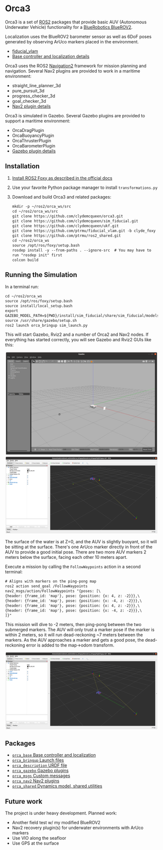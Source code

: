 # Orca3

Orca3 is a set of [ROS2](http://www.ros.org/) packages that provide basic AUV (Autonomous Underwater Vehicle)
functionality for a [BlueRobotics BlueROV2](https://www.bluerobotics.com).

Localization uses the BlueROV2 barometer sensor as well as 6DoF poses generated by observing ArUco markers placed in
the environment.
* [fiducial_vlam](https://github.com/ptrmu/fiducial_vlam)
* [Base controller and localization details](orca_base/README.md)

Orca3 uses the ROS2 [Navigation2](https://navigation.ros.org/index.html) framework for mission planning and navigation.
Several Nav2 plugins are provided to work in a maritime environment:
* straight_line_planner_3d
* pure_pursuit_3d
* progress_checker_3d
* goal_checker_3d
* [Nav2 plugin details](orca_nav2/README.md)

Orca3 is simulated in Gazebo. Several Gazebo plugins are provided to support a maritime environment:
* OrcaDragPlugin
* OrcaBuoyancyPlugin
* OrcaThrusterPlugin
* OrcaBarometerPlugin
* [Gazebo plugin details](orca_gazebo/README.md)

## Installation

1. [Install ROS2 Foxy as described in the official docs](https://index.ros.org/doc/ros2/Installation/Foxy/)
2. Use your favorite Python package manager to install `transformations.py`
3. Download and build Orca3 and related packages:

    ~~~
    mkdir -p ~/ros2/orca_ws/src
    cd ~/ros2/orca_ws/src
    git clone https://github.com/clydemcqueen/orca3.git
    git clone https://github.com/clydemcqueen/sim_fiducial.git
    git clone https://github.com/clydemcqueen/ukf.git
    git clone https://github.com/ptrmu/fiducial_vlam.git -b clyde_foxy
    git clone https://github.com/ptrmu/ros2_shared.git
    cd ~/ros2/orca_ws
    source /opt/ros/foxy/setup.bash
    rosdep install -y --from-paths . --ignore-src  # You may have to run "rosdep init" first
    colcon build
    ~~~
   
## Running the Simulation

In a terminal run:

~~~
cd ~/ros2/orca_ws
source /opt/ros/foxy/setup.bash
source install/local_setup.bash
export GAZEBO_MODEL_PATH=${PWD}/install/sim_fiducial/share/sim_fiducial/models
source /usr/share/gazebo/setup.sh
ros2 launch orca_bringup sim_launch.py
~~~

This will start Gazebo, Rviz2 and a number of Orca2 and Nav2 nodes. 
If everything has started correctly, you will see Gazebo and Rviz2 GUIs like this:

![Gazebo GUI](images/gazebo.png)
![RVIZ2 GUI](images/rviz.png)

The surface of the water is at Z=0, and the AUV is slightly buoyant, so it will be sitting at the surface.
There's one ArUco marker directly in front of the AUV to provide a good initial pose.
There are two more AUV markers 2 meters below the surface, facing each other 10 meters apart.

Execute a mission by calling the `FollowWaypoints` action in a second terminal:

~~~
# Aligns with markers on the ping-pong map
ros2 action send_goal /FollowWaypoints nav2_msgs/action/FollowWaypoints "{poses: [\
{header: {frame_id: 'map'}, pose: {position: {x: 4, z: -2}}},\
{header: {frame_id: 'map'}, pose: {position: {x: -4, z: -2}}},\
{header: {frame_id: 'map'}, pose: {position: {x: 4, z: -2}}},\
{header: {frame_id: 'map'}, pose: {position: {x: -4, z: -2}}},\
]}"
~~~ 

This mission will dive to -2 meters, then ping-pong between the two submerged markers.
The AUV will only trust a marker pose if the marker is within 2 meters, so it will run dead-reckoning ~7 meters
between the markers. As the AUV approaches a marker and gets a good pose, the dead-reckoning
error is added to the map->odom transform.

![Mission](images/mission.png)

## Packages

* [`orca_base` Base controller and localization](orca_base)
* [`orca_bringup` Launch files](orca_bringup)
* [`orca_description` URDF file](orca_description)
* [`orca_gazebo` Gazebo plugins](orca_gazebo)
* [`orca_msgs` Custom messages](orca_msgs)
* [`orca_nav2` Nav2 plugins](orca_nav2)
* [`orca_shared` Dynamics model, shared utilities](orca_shared)

## Future work

The project is under heavy development. Planned work:

* Another field test w/ my modified BlueROV2
* Nav2 recovery plugin(s) for underwater environments with ArUco markers
* Use VIO along the seafloor
* Use GPS at the surface